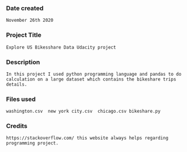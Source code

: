 ### Date created
	November 26th 2020
### Project Title
	Explore US Bikesshare Data Udacity project

### Description
	In this project I used python programming language and pandas to do calculation on a large dataset which contains the bikeshare trips details.

### Files used
	washington.csv  new york city.csv  chicago.csv bikeshare.py

### Credits
	https://stackoverflow.com/ this website always helps regarding programming project.

